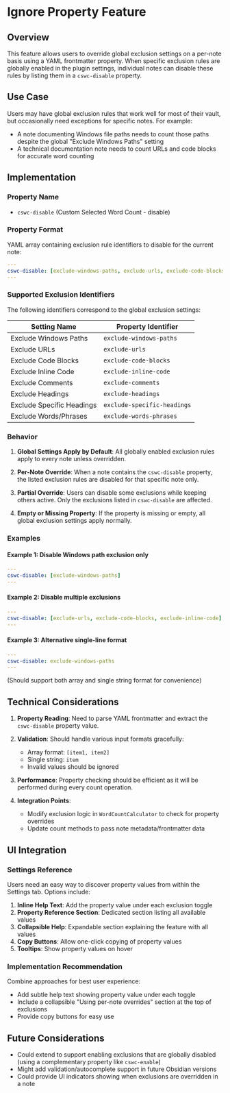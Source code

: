 # Ignore Property Feature

## Overview

This feature allows users to override global exclusion settings on a per-note basis using a YAML frontmatter property. When specific exclusion rules are globally enabled in the plugin settings, individual notes can disable these rules by listing them in a `cswc-disable` property.

## Use Case

Users may have global exclusion rules that work well for most of their vault, but occasionally need exceptions for specific notes. For example:
- A note documenting Windows file paths needs to count those paths despite the global "Exclude Windows Paths" setting
- A technical documentation note needs to count URLs and code blocks for accurate word counting

## Implementation

### Property Name
- `cswc-disable` (Custom Selected Word Count - disable)

### Property Format
YAML array containing exclusion rule identifiers to disable for the current note:

```yaml
---
cswc-disable: [exclude-windows-paths, exclude-urls, exclude-code-blocks]
---
```

### Supported Exclusion Identifiers

The following identifiers correspond to the global exclusion settings:

| Setting Name | Property Identifier |
|--------------|-------------------|
| Exclude Windows Paths | `exclude-windows-paths` |
| Exclude URLs | `exclude-urls` |
| Exclude Code Blocks | `exclude-code-blocks` |
| Exclude Inline Code | `exclude-inline-code` |
| Exclude Comments | `exclude-comments` |
| Exclude Headings | `exclude-headings` |
| Exclude Specific Headings | `exclude-specific-headings` |
| Exclude Words/Phrases | `exclude-words-phrases` |

### Behavior

1. **Global Settings Apply by Default**: All globally enabled exclusion rules apply to every note unless overridden.

2. **Per-Note Override**: When a note contains the `cswc-disable` property, the listed exclusion rules are disabled for that specific note only.

3. **Partial Override**: Users can disable some exclusions while keeping others active. Only the exclusions listed in `cswc-disable` are affected.

4. **Empty or Missing Property**: If the property is missing or empty, all global exclusion settings apply normally.

### Examples

#### Example 1: Disable Windows path exclusion only
```yaml
---
cswc-disable: [exclude-windows-paths]
---
```

#### Example 2: Disable multiple exclusions
```yaml
---
cswc-disable: [exclude-urls, exclude-code-blocks, exclude-inline-code]
---
```

#### Example 3: Alternative single-line format
```yaml
---
cswc-disable: exclude-windows-paths
---
```
(Should support both array and single string format for convenience)

## Technical Considerations

1. **Property Reading**: Need to parse YAML frontmatter and extract the `cswc-disable` property value.

2. **Validation**: Should handle various input formats gracefully:
   - Array format: `[item1, item2]`
   - Single string: `item`
   - Invalid values should be ignored

3. **Performance**: Property checking should be efficient as it will be performed during every count operation.

4. **Integration Points**:
   - Modify exclusion logic in `WordCountCalculator` to check for property overrides
   - Update count methods to pass note metadata/frontmatter data

## UI Integration

### Settings Reference
Users need an easy way to discover property values from within the Settings tab. Options include:

1. **Inline Help Text**: Add the property value under each exclusion toggle
2. **Property Reference Section**: Dedicated section listing all available values
3. **Collapsible Help**: Expandable section explaining the feature with all values
4. **Copy Buttons**: Allow one-click copying of property values
5. **Tooltips**: Show property values on hover

### Implementation Recommendation
Combine approaches for best user experience:
- Add subtle help text showing property value under each toggle
- Include a collapsible "Using per-note overrides" section at the top of exclusions
- Provide copy buttons for easy use

## Future Considerations

- Could extend to support enabling exclusions that are globally disabled (using a complementary property like `cswc-enable`)
- Might add validation/autocomplete support in future Obsidian versions
- Could provide UI indicators showing when exclusions are overridden in a note
